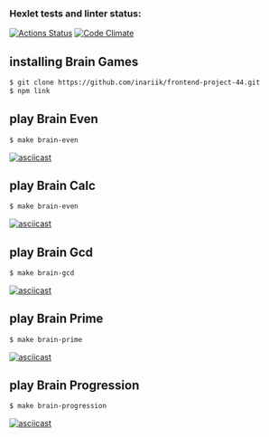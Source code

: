 ### Hexlet tests and linter status:
[![Actions Status](https://github.com/inariik/frontend-project-44/workflows/hexlet-check/badge.svg)](https://github.com/inariik/frontend-project-44/actions)
[![Code Climate](https://codeclimate.com/github/inariikf/rontend-project-44.png)](https://codeclimate.com/github/inariik/frontend-project-44)

## installing Brain Games
```sh
$ git clone https://github.com/inariik/frontend-project-44.git
$ npm link
```

## play Brain Even
```sh
$ make brain-even
```
[![asciicast](https://asciinema.org/a/74rncmM8UBXKyi1lUU3V8uM1G.svg)](https://asciinema.org/a/74rncmM8UBXKyi1lUU3V8uM1G)

## play Brain Calc
```sh
$ make brain-even
```
[![asciicast](https://asciinema.org/a/yN2r2yJeF4MjZ9QJ14Ez1Q9im.svg)](https://asciinema.org/a/yN2r2yJeF4MjZ9QJ14Ez1Q9im)

## play Brain Gcd
```sh
$ make brain-gcd
```
[![asciicast](https://asciinema.org/a/rTHVMwIVoLP2a1n5qhScErUAK.svg)](https://asciinema.org/a/rTHVMwIVoLP2a1n5qhScErUAK)

## play Brain Prime
```sh
$ make brain-prime
```
[![asciicast](https://asciinema.org/a/gMJSGnYFD7MO7ff6tMo9DnZAg.svg)](https://asciinema.org/a/gMJSGnYFD7MO7ff6tMo9DnZAg)

## play Brain Progression
```sh
$ make brain-progression
```
[![asciicast](https://asciinema.org/a/xuUNuJj4XZVnHluDN9Wio1Fwu.svg)](https://asciinema.org/a/xuUNuJj4XZVnHluDN9Wio1Fwu)